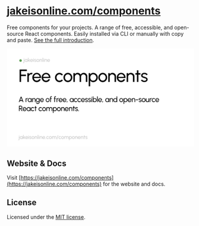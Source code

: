 # [jakeisonline.com/components](https://jakeisonline.com/components)

Free components for your projects. A range of free, accessible, and open-source React components. Easily installed via CLI or manually with copy and paste. [See the full introduction](https://jakeisonline.com/components/introduction).

[![Image showing the preview card of the website as if displayed on social media, highlighting this project's features](/public/og.png)](https://jakeisonline.com/playground)

## Website & Docs

Visit [https://jakeisonline.com/components](https://jakeisonline.com/components) for the website and docs.

## License

Licensed under the [MIT license](LICENSE).
